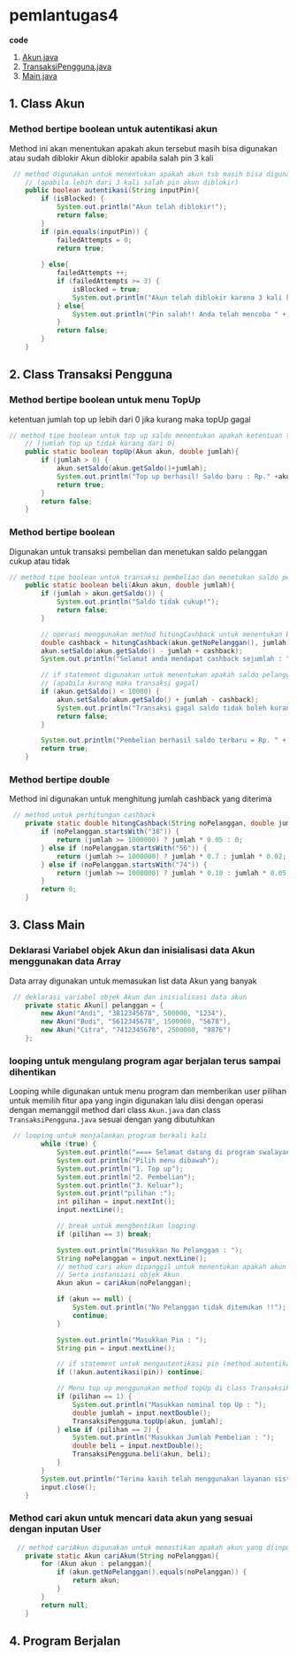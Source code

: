# pemlantugas4

**code**
1. [Akun.java](Akun.java)
2. [TransaksiPengguna.java](TransaksiPengguna.java)
3. [Main.java](Main.java)

## 1. Class Akun
### Method bertipe boolean untuk autentikasi akun
Method  ini akan menentukan apakah akun tersebut masih bisa digunakan atau sudah diblokir
Akun diblokir apabila salah pin 3 kali

```java
 // method digunakan untuk menentukan apakah akun tsb masih bisa digunakan atau sudah diblokir
    // (apabila lebih dari 3 kali salah pin akun diblokir)
    public boolean autentikasi(String inputPin){
        if (isBlocked) {
            System.out.println("Akun telah diblokir!");
            return false;
        }
        if (pin.equals(inputPin)) {
            failedAttempts = 0;
            return true;
            
        } else{
            failedAttempts ++;
            if (failedAttempts >= 3) {
                isBlocked = true;
                System.out.println("Akun telah diblokir karena 3 kali kesalahan memasukkan pin!");
            } else{
                System.out.println("Pin salah!! Anda telah mencoba " + failedAttempts + " kali.");
            }
            return false;
        }
    }
```
## 2. Class Transaksi Pengguna
### Method bertipe boolean untuk menu TopUp 
ketentuan jumlah top up lebih dari 0 jika kurang maka topUp gagal
``` java
// method tipe boolean untuk top up saldo menentukan apakah ketentuan top up sesuai aturan
    // (jumlah top up tidak kurang dari 0)
    public static boolean topUp(Akun akun, double jumlah){
        if (jumlah > 0) {
            akun.setSaldo(akun.getSaldo()+jumlah);
            System.out.println("Top up berhasil! Saldo baru : Rp." +akun.getSaldo());
            return true;
        }
        return false;
    }
```
### Method bertipe boolean
Digunakan untuk transaksi pembelian dan menetukan saldo pelanggan cukup atau tidak
```java
// method tipe boolean untuk transaksi pembelian dan menetukan saldo pelanggan cukup atau tidak
    public static boolean beli(Akun akun, double jumlah){
        if (jumlah > akun.getSaldo()) {
            System.out.println("Saldo tidak cukup!");
            return false;
        }

        // operasi menggunakan method hitungCashback untuk menentukan berapa cashback yang didapat pelanggan
        double cashback = hitungCashback(akun.getNoPelanggan(), jumlah);
        akun.setSaldo(akun.getSaldo() - jumlah + cashback);
        System.out.println("Selamat anda mendapat cashback sejumlah : " + cashback);

        // if statement digunakan untuk menentukan apakah saldo pelanggan pasca transaksi kurang dari 10.000
        // (apabila kurang maka transaksi gagal)
        if (akun.getSaldo() < 10000) {
            akun.setSaldo(akun.getSaldo() + jumlah - cashback);
            System.out.println("Transaksi gagal saldo tidak boleh kurang dari Rp. 10.000!!");
            return false;
        }

        System.out.println("Pembelian berhasil saldo terbaru = Rp. " + akun.getSaldo());
        return true;
    }
```
### Method bertipe double
Method ini digunakan untuk menghitung jumlah cashback yang diterima
```java
 // method untuk perhitungan cashback
    private static double hitungCashback(String noPelanggan, double jumlah){
        if (noPelanggan.startsWith("38")) {
            return (jumlah >= 1000000) ? jumlah * 0.05 : 0;
        } else if (noPelanggan.startsWith("56")) {
            return (jumlah >= 1000000) ? jumlah * 0.7 : jumlah * 0.02;
        } else if (noPelanggan.startsWith("74")) {
            return (jumlah >= 1000000) ? jumlah * 0.10 : jumlah * 0.05;
        }
        return 0;
    }
```
## 3. Class Main
### Deklarasi Variabel objek Akun dan inisialisasi data Akun menggunakan data Array
Data array digunakan untuk memasukan list data Akun yang banyak
``` java
 // deklarasi variabel objek Akun dan inisialisasi data akun
    private static Akun[] pelanggan = {
        new Akun("Andi", "3812345678", 500000, "1234"),
        new Akun("Budi", "5612345678", 1500000, "5678"),
        new Akun("Citra", "7412345678", 2500000, "9876")
    };
```
### looping untuk mengulang program agar berjalan terus sampai dihentikan
Looping while digunakan untuk menu program dan memberikan user pilihan untuk memilih fitur apa yang ingin digunakan lalu diisi dengan operasi dengan memanggil method dari class `Akun.java` dan class `TransaksiPengguna.java` sesuai dengan yang dibutuhkan 
```java
 // looping untuk menjalankan program berkali kali
        while (true) {
            System.out.println("==== Selamat datang di program swalayan Tiny ====");
            System.out.println("Pilih menu dibawah");
            System.out.println("1. Top up");
            System.out.println("2. Pembelian");
            System.out.println("3. Keluar");
            System.out.print("pilihan :");
            int pilihan = input.nextInt();
            input.nextLine();

            // break untuk menghentikan looping
            if (pilihan == 3) break;

            System.out.println("Masukkan No Pelanggan : ");
            String noPelanggan = input.nextLine();
            // method cari akun dipanggil untuk menentukan apakah akun yang diinputkan tersedia
            // Serta instansiasi objek Akun
            Akun akun = cariAkun(noPelanggan);

            if (akun == null) {
                System.out.println("No Pelanggan tidak ditemukan !!");
                continue;
            }

            System.out.println("Masukkan Pin : ");
            String pin = input.nextLine();

            // if statement untuk mengautentikasi pin (method autentikasi ada di class Akun)
            if (!akun.autentikasi(pin)) continue;

            // Menu top up menggunakan method topUp di class TransaksiPengguna
            if (pilihan == 1) {
                System.out.println("Masukkan nominal top Up : ");
                double jumlah = input.nextDouble();
                TransaksiPengguna.topUp(akun, jumlah);
            } else if (pilihan == 2) {
                System.out.println("Masukkan Jumlah Pembelian : ");
                double beli = input.nextDouble();
                TransaksiPengguna.beli(akun, beli);
            }
        }
        System.out.println("Terima kasih telah menggunakan layanan sistem swalayan Tiny!");
        input.close();
    }
```
### Method cari akun untuk mencari data akun yang sesuai dengan inputan User
```java
  // method cariAkun digunakan untuk memastikan apakah akun yang diinputkan tersedia
    private static Akun cariAkun(String noPelanggan){
        for (Akun akun : pelanggan){
            if (akun.getNoPelanggan().equals(noPelanggan)) {
                return akun;
            }
        }
        return null;
    }
```
## 4. Program Berjalan
